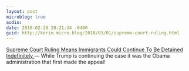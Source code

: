 ```yaml
---
layout: post
microblog: true
audio: 
date: 2018-02-28 20:21:34 -0400
guid: http://kerim.micro.blog/2018/03/01/supreme-court-ruling.html
---
```

[Supreme Court Ruling Means Immigrants Could Continue To Be Detained Indefinitely
](https://www.npr.org/2018/02/27/589096901/supreme-court-ruling-means-immigrants-can-continue-to-be-detained-indefinitely) — While Trump is continuing the case it was the Obama administration that first made the appeal!
